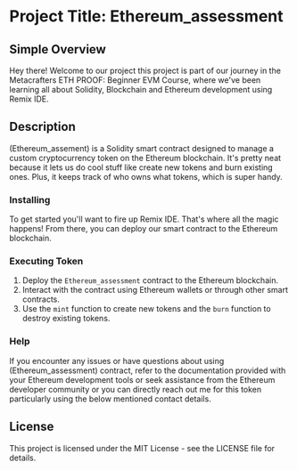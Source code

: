 # Project Title: Ethereum_assessment

## Simple Overview

Hey there! Welcome to our project this project is part of our journey in the Metacrafters ETH PROOF: Beginner EVM Course, where we've been learning all about Solidity, Blockchain and Ethereum development using Remix IDE.

## Description

(Ethereum_assement) is a Solidity smart contract designed to manage a custom cryptocurrency token on the Ethereum blockchain. It's pretty neat because it lets us do cool stuff like create new tokens and burn existing ones. Plus, it keeps track of who owns what tokens, which is super handy.

### Installing
To get started  you'll want to fire up Remix IDE. That's where all the magic happens! From there, you can deploy our smart contract to the Ethereum blockchain.

### Executing Token

1. Deploy the `Ethereum_assessment` contract to the Ethereum blockchain.
2. Interact with the contract using Ethereum wallets or through other smart contracts.
3. Use the `mint` function to create new tokens and the `burn` function to destroy existing tokens.

### Help

If you encounter any issues or have questions about using (Ethereum_assessment) contract, refer to the documentation provided with your Ethereum development tools or seek assistance from the Ethereum developer community or you can directly reach out me for this token particularly using the below mentioned contact details.

## License

This project is licensed under the MIT License - see the LICENSE file for details.
